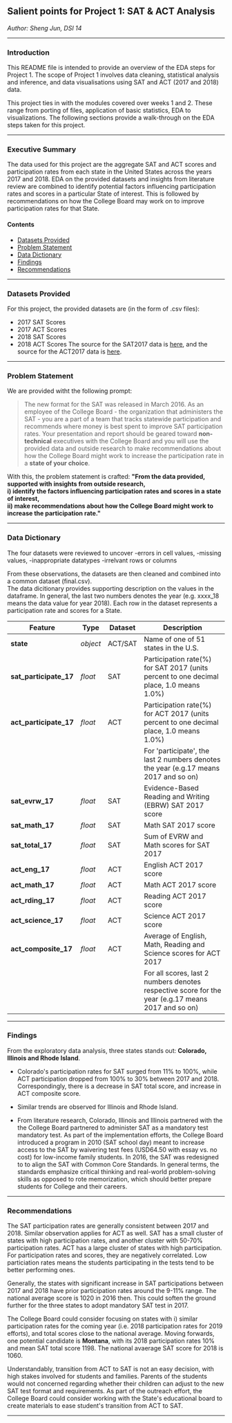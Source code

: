 
##  Salient points for Project 1: SAT & ACT Analysis

_Author: Sheng Jun, DSI 14_

---

### Introduction 

This README file is intended to provide an overview of the EDA steps for Project 1. The scope of Project 1 involves data cleaning, statistical analysis and inference, and data visualisations using SAT and ACT (2017 and 2018) data.

This project ties in with the modules covered over weeks 1 and 2. These range from porting of files, application of basic statistics, EDA to visualizations. 
The following sections provide a walk-through on the EDA steps taken for this project. 

---

### Executive Summary
The data used for this project are the aggregate SAT and ACT scores and participation rates from each state in the United States across the years 2017 and 2018. EDA on the provided datasets and insights from literature review are combined to identify potential factors influencing participation rates and scores in a particular State of interest. This is followed by recommendations on how the College Board may work on to improve participation rates for that State.

#### Contents
- [Datasets Provided](#data_description)
- [Problem Statement](#problem_statement)
- [Data Dictionary](#data_dict)
- [Findings](#findings)
- [Recommendations](#recommendations)

---

<a id='data_description'></a>
### Datasets Provided

For this project, the provided datasets are (in the form of .csv files): 
- 2017 SAT Scores
- 2017 ACT Scores
- 2018 SAT Scores
- 2018 ACT Scores
The source for the SAT2017 data is [here](https://blog.collegevine.com/here-are-the-average-sat-scores-by-state/), and the source for the ACT2017 data is [here](https://blog.prepscholar.com/act-scores-by-state-averages-highs-and-lows).

---

<a id='problem_statement'></a>
### Problem Statement
We are provided witht the following prompt:
> The new format for the SAT was released in March 2016. As an employee of the College Board - the organization that administers the SAT - you are a part of a team that tracks statewide participation and recommends where money is best spent to improve SAT participation rates. Your presentation and report should be geared toward **non-technical** executives with the College Board and you will use the provided data and outside research to make recommendations about how the College Board might work to increase the participation rate in a **state of your choice**.

With this, the problem statement is crafted: 
**"From the data provided, supported with insights from outside research,\
i) identify the factors influencing participation rates and scores in a state of interest, \
ii) make recommendations about how the College Board might work to increase the participation rate."**

---

<a id='data_dict'></a>
### Data Dictionary 
The four datasets were reviewed to uncover 
-errors in cell values,
-missing values,
-inappropriate datatypes
-irrelvant rows or columns 

From these observations, the datasets are then cleaned and combined into a common dataset (final.csv).  
The data dicitionary provides supporting description on the values in the dataframe.
In general, the last two numbers denotes the year (e.g. xxxx_18 means the data value for year 2018).
Each row in the dataset represents a participation rate and scores for a State.

|Feature|Type|Dataset|Description|
|----|----|----|----|
|**state**|*object*|ACT/SAT|Name of one of 51 states in the U.S.|
|**sat_participate_17**|*float*|SAT|Participation rate(%) for SAT 2017 (units percent to one decimal place, 1.0 means 1.0%)|
|**act_participate_17**|*float*|ACT|Participation rate(%) for ACT 2017 (units percent to one decimal place, 1.0 means 1.0%)|
||||For 'participate', the last 2 numbers denotes the year (e.g.17 means 2017 and so on)|
|**sat_evrw_17**|*float*|SAT|Evidence-Based Reading and Writing (EBRW) SAT 2017 score|
|**sat_math_17**|*float*|SAT|Math SAT 2017 score |
|**sat_total_17**|*float*|SAT|Sum of EVRW and Math scores for SAT 2017|
|**act_eng_17**|*float*|ACT|English ACT 2017 score|
|**act_math_17**|*float*|ACT|Math ACT 2017 score|
|**act_rding_17**|*float*|ACT|Reading ACT 2017 score|
|**act_science_17**|*float*|ACT|Science ACT 2017 score|
|**act_composite_17**|*float*|ACT|Average of English, Math, Reading and Science scores for ACT 2017|
||||For all scores, last 2 numbers denotes respective score for the year (e.g.17 means 2017 and so on)|


---

<a id='findings'></a>
### Findings

From the exploratory data analysis, three states stands out: **Colorado, Illinois and Rhode Island**. 
- Colorado's participation rates for SAT surged from 11% to 100%, while ACT participation dropped from 100% to 30% between 2017 and 2018. Correspondingly, there is a decrease in SAT total score, and increase in ACT composite score.
- Similar trends are observed for Illinois and Rhode Island.

- From literature research, Colorado, Illinois and Illinois partnered with the the College Board partnered to administer SAT as a mandatory test mandatory test. As part of the implementation efforts, the College Board introduced a program in 2010 (SAT school day) meant to increase access to the SAT by waivering test fees (USD64.50 with essay vs. no cost) for low-income family students. In 2016, the SAT was redesigned to to align the SAT with Common Core Standards. In general terms, the standards emphasize critical thinking and real-world problem-solving skills as opposed to rote memorization, which should better prepare students for College and their careers.


---

<a id='recommendations'></a>
### Recommendations

The SAT participation rates are generally consistent between 2017 and 2018. Similar observation applies for ACT as well. SAT has a small cluster of states with high participation rates, and another cluster with 50-70% participation rates. ACT has a large cluster of states with high participation. For participation rates and scores, they are negatively correlated. Low particiation rates means the students participating in the tests tend to be better performing ones.

Generally, the states with significant increase in SAT participations between 2017 and 2018 have prior participation rates around the 9-11% range. The national average score is 1020 in 2016 then. This could soften the ground further for the three states to adopt mandatory SAT test in 2017.

The College Board could consider focusing on states with i) similar participation rates for the coming year (i.e. 2018 participation rates for 2019 efforts), and total scores close to the national average. Moving forwards, one potential candidate is **Montana**, with its 2018 participation rates 10% and mean SAT total score 1198. The national avaerage SAT score for 2018 is 1060. 

Understandably, transition from ACT to SAT is not an easy decision, with high stakes involved for students and families. Parents of the students would not concerned regarding whether their children can adjust to the new SAT test format and requirements. As part of the outreach effort, the College Board could consider working with the State's educational board to create materials to ease student's transition from ACT to SAT. 

---

